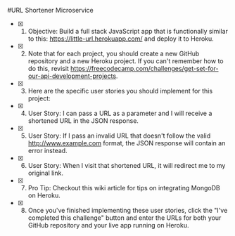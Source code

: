 #URL Shortener Microservice

- [x] 1. Objective: Build a full stack JavaScript app that is functionally similar to this: https://little-url.herokuapp.com/ and deploy it to Heroku.

- [x] 2. Note that for each project, you should create a new GitHub repository and a new Heroku project. If you can't remember how to do this, revisit https://freecodecamp.com/challenges/get-set-for-our-api-development-projects.

- [x] 3. Here are the specific user stories you should implement for this project:

- [x] 4. User Story: I can pass a URL as a parameter and I will receive a shortened URL in the JSON response.

- [x] 5. User Story: If I pass an invalid URL that doesn't follow the valid http://www.example.com format, the JSON response will contain an error instead.

- [x] 6. User Story: When I visit that shortened URL, it will redirect me to my original link.

- [x] 7. Pro Tip: Checkout this wiki article for tips on integrating MongoDB on Heroku.

- [x] 8. Once you've finished implementing these user stories, click the "I've completed this challenge" button and enter the URLs for both your GitHub repository and your live app running on Heroku.
